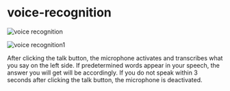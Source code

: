 # voice-recognition

![voice recognition](https://user-images.githubusercontent.com/44985367/127344210-d0136d43-3bff-46a3-beee-48b65a1dd51a.JPG)


![voice recognition1](https://user-images.githubusercontent.com/44985367/127344225-6c23a9af-cd86-4c3d-a3c7-42ec454ab992.JPG)


After clicking the talk button, the microphone activates and transcribes what you say on the left side. 
If predetermined words appear in your speech, the answer you will get will be accordingly. 
If you do not speak within 3 seconds after clicking the talk button, the microphone is deactivated.
